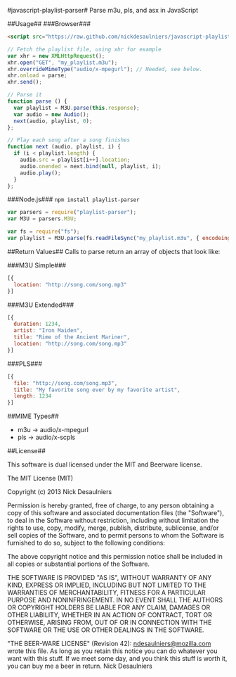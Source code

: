 #javascript-playlist-parser#
Parse m3u, pls, and asx in JavaScript

##Usage##
###Browser###
```html
<script src="https://raw.github.com/nickdesaulniers/javascript-playlist-parser/master/lib/parser.js"></script>
```

```javascript
// Fetch the playlist file, using xhr for example
var xhr = new XMLHttpRequest();
xhr.open("GET", "my_playlist.m3u");
xhr.overrideMimeType("audio/x-mpegurl"); // Needed, see below.
xhr.onload = parse;
xhr.send();

// Parse it
function parse () {
  var playlist = M3U.parse(this.response);
  var audio = new Audio();
  next(audio, playlist, 0);
};

// Play each song after a song finishes
function next (audio, playlist, i) {
  if (i < playlist.length) {
    audio.src = playlist[i++].location;
    audio.onended = next.bind(null, playlist, i);
    audio.play();
  }
};
```

###Node.js###
`npm install playlist-parser`
```javascript
var parsers = require("playlist-parser");
var M3U = parsers.M3U;

var fs = require("fs");
var playlist = M3U.parse(fs.readFileSync("my_playlist.m3u", { encodeing: "utf8" }));
```
##Return Values##
Calls to parse return an array of objects that look like:

###M3U Simple###
```javascript
[{
  location: "http://song.com/song.mp3"
}]
```

###M3U Extended###
```javascript
[{
  duration: 1234,
  artist: "Iron Maiden",
  title: "Rime of the Ancient Mariner",
  location: "http://song.com/song.mp3"
}]
```

###PLS###
```javascript
[{
  file: "http://song.com/song.mp3",
  title: "My favorite song ever by my favorite artist",
  length: 1234
}]
```

##MIME Types##
* m3u -> audio/x-mpegurl
* pls -> audio/x-scpls

##License##

This software is dual licensed under the MIT and Beerware license.

The MIT License (MIT)

Copyright (c) 2013 Nick Desaulniers

Permission is hereby granted, free of charge, to any person obtaining a copy of
this software and associated documentation files (the "Software"), to deal in
the Software without restriction, including without limitation the rights to
use, copy, modify, merge, publish, distribute, sublicense, and/or sell copies of
the Software, and to permit persons to whom the Software is furnished to do so,
subject to the following conditions:

The above copyright notice and this permission notice shall be included in all
copies or substantial portions of the Software.

THE SOFTWARE IS PROVIDED "AS IS", WITHOUT WARRANTY OF ANY KIND, EXPRESS OR
IMPLIED, INCLUDING BUT NOT LIMITED TO THE WARRANTIES OF MERCHANTABILITY, FITNESS
FOR A PARTICULAR PURPOSE AND NONINFRINGEMENT. IN NO EVENT SHALL THE AUTHORS OR
COPYRIGHT HOLDERS BE LIABLE FOR ANY CLAIM, DAMAGES OR OTHER LIABILITY, WHETHER
IN AN ACTION OF CONTRACT, TORT OR OTHERWISE, ARISING FROM, OUT OF OR IN
CONNECTION WITH THE SOFTWARE OR THE USE OR OTHER DEALINGS IN THE SOFTWARE.

"THE BEER-WARE LICENSE" (Revision 42):
<ndesaulniers@mozilla.com> wrote this file. As long as you retain this
notice you can do whatever you want with this stuff. If we meet some day,
and you think this stuff is worth it, you can buy me a beer in return.
Nick Desaulniers

